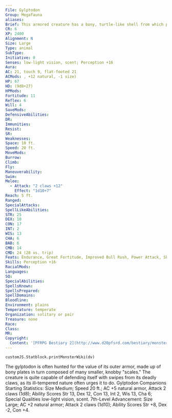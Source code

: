 ```yaml
---
File: Gylptodon
Group: Megafauna
aliases: 
Brief: This armored creature has a bony, turtle-like shell from which protrude short limbs, a blunt head, and a short spiky tail.
CR: 6
XP: 2400
Alignment: N
Size: Large
Type: animal
SubType: 
Initiative: 0
Senses: low-light vision, scent; Perception +16
Aura: 
AC: 21, touch 9, flat-footed 21
ACMods: , +12 natural, -1 size)
HP: 67
HD: (9d8+27)
HPMods: 
Fortitude: 11
Reflex: 6
Will: 4
SaveMods: 
DefensiveAbilities: 
DR: 
Immunities: 
Resist: 
SR: 
Weaknesses: 
Space: 10 ft.
Speed: 20 ft.
MoveMods: 
Burrow: 
Climb: 
Fly: 
Maneuverability: 
Swim: 
Melee: 
  - Attack: "2 claws +12"
    Effect: "1d10+7"
Reach: 5 ft.
Ranged: 
SpecialAttacks: 
SpellLikeAbilities: 
STR: 25
DEX: 10
CON: 17
INT: 2
WIS: 13
CHA: 6
BAB: 6
CMB: 14
CMD: 24 (28 vs. trip)
Feats: Endurance, Great Fortitude, Improved Bull Rush, Power Attack, Skill Focus (Perception)
Skills: Perception +16
RacialMods: 
Languages: 
SQ: 
SpecialAbilities: 
SpellsKnown: 
SpellsPrepared: 
SpellDomains: 
Bloodline: 
Environment: plains
Temperature: temperate
Organization: solitary or pair
Treasure: none
Race: 
Class: 
MR: 
Copyright:
  Content: '[PFRPG Bestiary 2](http://www.d20pfsrd.com/bestiary/monster-listings/animals/gylptodon)'
---
```

```dataviewjs
customJS.Statblock.printMonsterWiki(dv)
```
The gylptodon is often hunted for the value of its outer armor, made up of bony plates in turn composed of many smaller, knobby "scales." The creature is quite capable of defending itself with swipes from its deadly claws, as its ill-tempered nature often urges it to do. Gylptodon Companions Starting Statistics: Size Medium; Speed 20 ft.; AC +5 natural armor, Attack 2 claws (1d8); Ability Scores Str 13, Dex 12, Con 13, Int 2, Wis 13, Cha 6; Special Qualities low-light vision, scent. 7th-Level Advancement: Size Large; AC +2 natural armor; Attack 2 claws (1d10); Ability Scores Str +8, Dex -2, Con +4.
